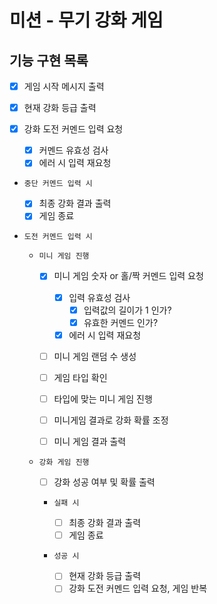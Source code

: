 # 미션 - 무기 강화 게임

## 기능 구현 목록

- [x] 게임 시작 메시지 출력

- [x] 현재 강화 등급 출력

- [x] 강화 도전 커멘드 입력 요청

  - [x] 커멘드 유효성 검사
  - [x] 에러 시 입력 재요청

- `중단 커멘드 입력 시 `

  - [x] 최종 강화 결과 출력
  - [x] 게임 종료

- `도전 커멘드 입력 시`

  - `미니 게임 진행`

    - [x] 미니 게임 숫자 or 홀/짝 커멘드 입력 요청

      - [x] 입력 유효성 검사
        - [x] 입력값의 길이가 1 인가?
        - [x] 유효한 커멘드 인가?
      - [x] 에러 시 입력 재요청

    - [ ] 미니 게임 랜덤 수 생성
    - [ ] 게임 타입 확인
    - [ ] 타입에 맞는 미니 게임 진행
    - [ ] 미니게임 결과로 강화 확률 조정
    - [ ] 미니 게임 결과 출력

  - `강화 게임 진행`

    - [ ] 강화 성공 여부 및 확률 출력

    - `실패 시`

      - [ ] 최종 강화 결과 출력
      - [ ] 게임 종료

    - `성공 시`
      - [ ] 현재 강화 등급 출력
      - [ ] 강화 도전 커멘드 입력 요청, 게임 반복
